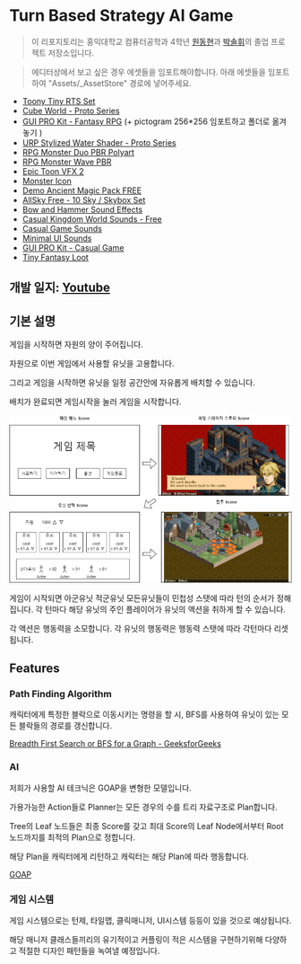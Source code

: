 # Turn Based Strategy AI Game

> 이 리포지토리는 홍익대학교 컴퓨터공학과 4학년 [원동현](https://github.com/wonAdam)과 [박솔휘](https://github.com/solhwi)의 졸업 프로젝트 저장소입니다.

> 에디터상에서 보고 싶은 경우 에셋들을 임포트해야합니다. 아래 에셋들을 임포트하여 "Assets/_AssetStore" 경로에 넣어주세요.
- [Toony Tiny RTS Set](https://assetstore.unity.com/packages/3d/characters/toony-tiny-rts-set-135258)
- [Cube World - Proto Series](https://assetstore.unity.com/packages/3d/environments/cube-world-proto-series-144159)
- [GUI PRO Kit - Fantasy RPG](https://assetstore.unity.com/packages/2d/gui/gui-pro-kit-fantasy-rpg-170168) (+ pictogram 256*256 임포트하고 폴더로 옮겨놓기 )
- [URP Stylized Water Shader - Proto Series](https://assetstore.unity.com/packages/vfx/shaders/urp-stylized-water-shader-proto-series-187485)
- [RPG Monster Duo PBR Polyart](https://assetstore.unity.com/packages/3d/characters/creatures/rpg-monster-duo-pbr-polyart-157762)
- [RPG Monster Wave PBR](https://assetstore.unity.com/packages/3d/characters/creatures/rpg-monster-wave-pbr-158727)
- [Epic Toon VFX 2](https://assetstore.unity.com/packages/vfx/particles/spells/epic-toon-vfx-2-157651)
- [Monster Icon](https://drive.google.com/file/d/1r3V0Hq499oxauPPCBQgr8Tr-wJTvCcnU/view?usp=sharing) 
- [Demo Ancient Magic Pack FREE](https://assetstore.unity.com/packages/audio/sound-fx/weapons/demo-ancient-magic-pack-free-175093)
- [AllSky Free - 10 Sky / Skybox Set](https://assetstore.unity.com/packages/2d/textures-materials/sky/allsky-free-10-sky-skybox-set-146014)
- [Bow and Hammer Sound Effects](https://assetstore.unity.com/packages/audio/sound-fx/weapons/bow-and-hammer-sound-effects-163948)
- [Casual Kingdom World Sounds - Free](https://assetstore.unity.com/packages/audio/music/casual-kingdom-world-sounds-free-136406)
- [Casual Game Sounds](https://assetstore.unity.com/packages/audio/music/casual-kingdom-world-sounds-free-136406)
- [Minimal UI Sounds](https://assetstore.unity.com/packages/audio/sound-fx/minimal-ui-sounds-78266)
- [GUI PRO Kit - Casual Game](https://assetstore.unity.com/packages/2d/gui/gui-pro-kit-casual-game-176695)
- [Tiny Fantasy Loot](https://assetstore.unity.com/packages/3d/environments/fantasy/tiny-fantasy-loot-53326)


## 개발 일지: [Youtube](https://youtube.com/playlist?list=PLUnoDCtQAT-4vgxizujnRzX_ROiHMac2x)

## 기본 설명

게임을 시작하면 자원의 양이 주어집니다.

자원으로 이번 게임에서 사용할 유닛을 고용합니다. 

그리고 게임을 시작하면 유닛을 일정 공간안에 자유롭게  배치할 수 있습니다. 

배치가 완료되면 게임시작을 눌러 게임을 시작합니다. 

![게임 흐름 다이어그램](https://raw.githubusercontent.com/CodeMonkeys-Graduation/Graduation-Project/master/%EA%B2%8C%EC%9E%84%EA%B8%B0%EB%B3%B8%ED%9D%90%EB%A6%84.png)

게임이 시작되면 아군유닛 적군유닛 모든유닛들이 민첩성 스탯에 따라 턴의 순서가 정해집니다. 각 턴마다 해당 유닛의 주인 플레이어가 유닛의 액션을 취하게 할 수 있습니다.

각 액션은 행동력을 소모합니다. 각 유닛의 행동력은 행동력 스탯에 따라 각턴마다 리셋됩니다.  

## Features

### Path Finding Algorithm

캐릭터에게 특정한 블락으로 이동시키는 명령을 할 시, BFS를 사용하여 유닛이 있는 모든 블락들의 경로를 갱신합니다. 

[Breadth First Search or BFS for a Graph - GeeksforGeeks](https://www.geeksforgeeks.org/breadth-first-search-or-bfs-for-a-graph/)

### AI 

저희가 사용할 AI 테크닉은 GOAP을 변형한 모델입니다. 

가용가능한 Action들로 Planner는 모든 경우의 수를 트리 자료구조로 Plan합니다. 

Tree의 Leaf 노드들은 최종 Score를 갖고 최대 Score의 Leaf Node에서부터 Root 노드까지를 최적의 Plan으로 정합니다.

해당 Plan을 캐릭터에게 리턴하고 캐릭터는 해당 Plan에 따라 행동합니다. 

[GOAP](https://gamedevelopment.tutsplus.com/tutorials/goal-oriented-action-planning-for-a-smarter-ai--cms-20793)

### 게임 시스템

게임 시스템으로는 턴제, 타일맵, 클릭매니저, UI시스템 등등이 있을 것으로 예상됩니다. 

해당 매니저 클래스들끼리의 유기적이고 커플링이 적은 시스템을 구현하기위해 다양하고 적절한 디자인 패턴들을 녹여낼 예정입니다.








